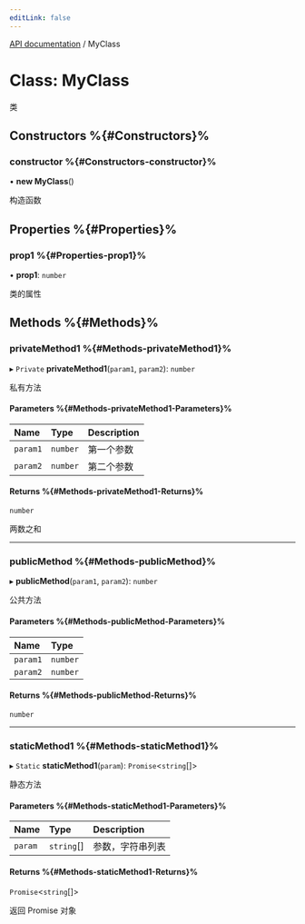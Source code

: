 ```yaml
---
editLink: false
---
```


[API documentation](../index.md) / MyClass

# Class: MyClass

类

## Constructors %{#Constructors}%

### constructor %{#Constructors-constructor}%

• **new MyClass**()

构造函数

## Properties %{#Properties}%

### prop1 %{#Properties-prop1}%

• **prop1**: `number`

类的属性

## Methods %{#Methods}%

### privateMethod1 %{#Methods-privateMethod1}%

▸ `Private` **privateMethod1**(`param1`, `param2`): `number`

私有方法

#### Parameters %{#Methods-privateMethod1-Parameters}%

| Name | Type | Description |
| :------ | :------ | :------ |
| `param1` | `number` | 第一个参数 |
| `param2` | `number` | 第二个参数 |

#### Returns %{#Methods-privateMethod1-Returns}%

`number`

两数之和

___

### publicMethod %{#Methods-publicMethod}%

▸ **publicMethod**(`param1`, `param2`): `number`

公共方法

#### Parameters %{#Methods-publicMethod-Parameters}%

| Name | Type |
| :------ | :------ |
| `param1` | `number` |
| `param2` | `number` |

#### Returns %{#Methods-publicMethod-Returns}%

`number`

___

### staticMethod1 %{#Methods-staticMethod1}%

▸ `Static` **staticMethod1**(`param`): `Promise`<`string`[]\>

静态方法

#### Parameters %{#Methods-staticMethod1-Parameters}%

| Name | Type | Description |
| :------ | :------ | :------ |
| `param` | `string`[] | 参数，字符串列表 |

#### Returns %{#Methods-staticMethod1-Returns}%

`Promise`<`string`[]\>

返回 Promise 对象
